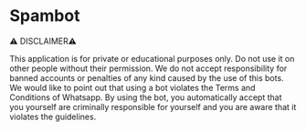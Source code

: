 # Spambot
⚠️ DISCLAIMER⚠️

This application is for private or educational purposes only. Do not use it on other people without their permission. We do not accept responsibility for banned accounts or penalties of any kind caused by the use of this bots. We would like to point out that using a bot violates the Terms and Conditions of Whatsapp. By using the bot, you automatically accept that you yourself are criminally responsible for yourself and you are aware that it violates the guidelines.

